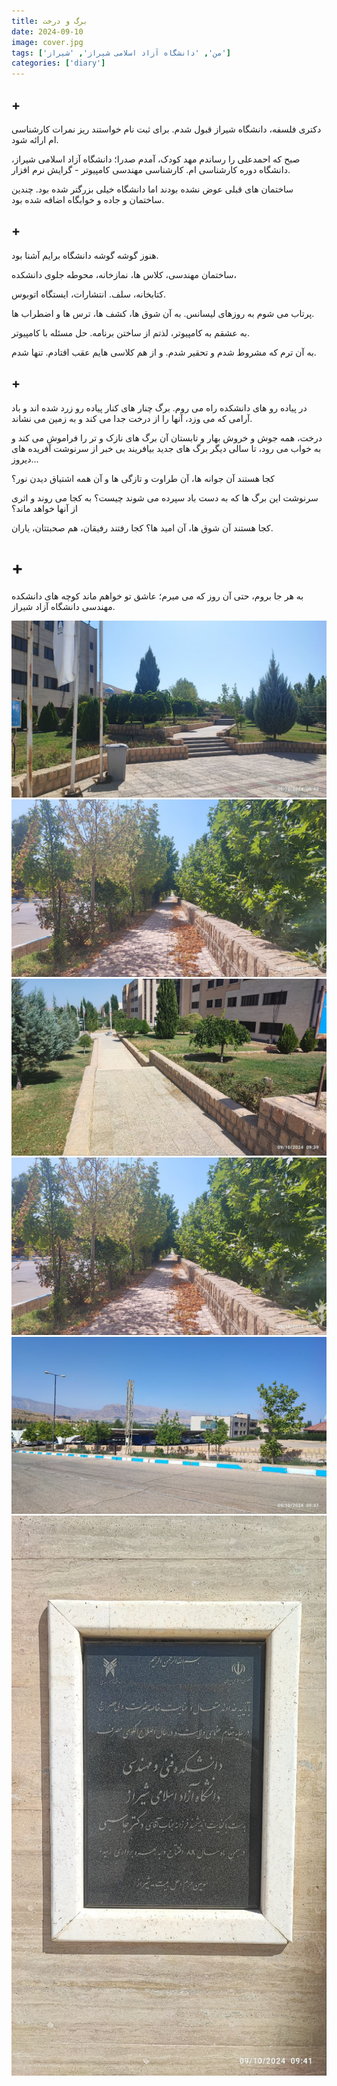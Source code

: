 ```yaml
---
title: برگ و درخت
date: 2024-09-10
image: cover.jpg
tags: ['من', 'دانشگاه آزاد اسلامی شیراز', 'شیراز']
categories: ['diary']
---
```


## +

دکتری فلسفه، دانشگاه شیراز قبول شدم. برای ثبت نام خواستند ریز نمرات کارشناسی ام ارائه شود.

صبح که احمدعلی را رساندم مهد کودک، آمدم صدرا؛ دانشگاه آزاد اسلامی شیراز، دانشگاه دوره کارشناسی ام. کارشناسی مهندسی کامپیوتر - گرایش نرم افزار.

ساختمان های قبلی عوض نشده بودند اما دانشگاه خیلی بزرگتر شده بود. چندین ساختمان و جاده و خوابگاه اضافه شده بود.

## +

هنوز گوشه گوشه دانشگاه برایم آشنا بود.

ساختمان مهندسی، کلاس ها، نمازخانه، محوطه جلوی دانشکده،

کتابخانه، سلف. انتشارات، ایستگاه اتوبوس.

پرتاب می شوم به روزهای لیسانس. به آن شوق ها، کشف ها، ترس ها و اضطراب ها.

به عشقم به کامپیوتر، لذتم از ساختن برنامه. حل مسئله با کامپیوتر.

به آن ترم که مشروط شدم و تحقیر شدم. و از هم کلاسی هایم عقب افتادم. تنها شدم.


## +

در پیاده رو های دانشکده راه می روم. برگ چنار های کنار پیاده رو زرد شده اند و باد آرامی که می وزد، آنها را از درخت جدا می کند و به زمین می نشاند.

درخت، همه جوش و خروش بهار و تابستان آن برگ های نازک و تر را فراموش می کند و به خواب می رود، تا سالی دیگر برگ های جدید بیافریند بی خبر از سرنوشت آفریده های دیروز...

کجا هستند آن جوانه ها، آن طراوت و تازگی ها و آن همه اشتیاق دیدن نور؟

سرنوشت این برگ ها که به دست باد سپرده می شوند چیست؟ به کجا می روند و اثری از آنها خواهد ماند؟

کجا هستند آن شوق ها، آن امید ها؟ کجا رفتند رفیقان، هم صحبتتان، یاران.

# +

به هر جا بروم، حتی آن روز که می میرم؛ عاشق تو خواهم ماند کوچه های دانشکده مهندسی دانشگاه آزاد شیراز.


![](photo_2024-09-10_10-37-39.jpg) ![](photo_2024-09-10_10-37-51.jpg) ![](photo_2024-09-10_10-37-54.jpg) ![](photo_2024-09-10_10-37-51.jpg) ![](photo_2024-09-10_10-37-57.jpg)![](cover.jpg)